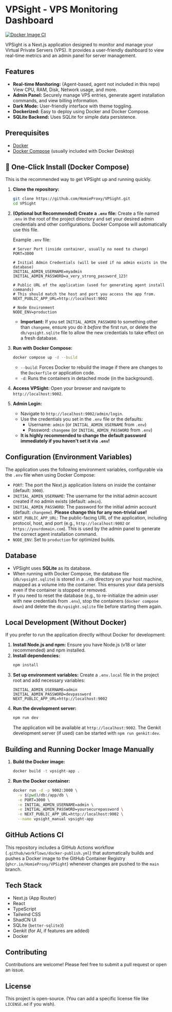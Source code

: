 
# VPSight - VPS Monitoring Dashboard

[![Docker Image CI](https://github.com/HomieProxy/VPSight/actions/workflows/docker-publish.yml/badge.svg)](https://github.com/HomieProxy/VPSight/actions/workflows/docker-publish.yml)

VPSight is a Next.js application designed to monitor and manage your Virtual Private Servers (VPS). It provides a user-friendly dashboard to view real-time metrics and an admin panel for server management.

## Features

*   **Real-time Monitoring:** (Agent-based, agent not included in this repo) View CPU, RAM, Disk, Network usage, and more.
*   **Admin Panel:** Securely manage VPS entries, generate agent installation commands, and view billing information.
*   **Dark Mode:** User-friendly interface with theme toggling.
*   **Dockerized:** Easy to deploy using Docker and Docker Compose.
*   **SQLite Backend:** Uses SQLite for simple data persistence.

## Prerequisites

*   [Docker](https://www.docker.com/get-started)
*   [Docker Compose](https://docs.docker.com/compose/install/) (usually included with Docker Desktop)

## 🚀 One-Click Install (Docker Compose)

This is the recommended way to get VPSight up and running quickly.

1.  **Clone the repository:**
    ```bash
    git clone https://github.com/HomieProxy/VPSight.git
    cd VPSight
    ```

2.  **(Optional but Recommended) Create a `.env` file:**
    Create a file named `.env` in the root of the project directory and set your desired admin credentials and other configurations. Docker Compose will automatically use this file.

    Example `.env` file:
    ```env
    # Server Port (inside container, usually no need to change)
    PORT=3000

    # Initial Admin Credentials (will be used if no admin exists in the database)
    INITIAL_ADMIN_USERNAME=myadmin
    INITIAL_ADMIN_PASSWORD=a_very_strong_password_123!

    # Public URL of the application (used for generating agent install commands)
    # This should match the host and port you access the app from.
    NEXT_PUBLIC_APP_URL=http://localhost:9002

    # Node Environment
    NODE_ENV=production
    ```
    *   **Important:** If you set `INITIAL_ADMIN_PASSWORD` to something other than `changeme`, ensure you do it *before* the first run, or delete the `db/vpsight.sqlite` file to allow the new credentials to take effect on a fresh database.

3.  **Run with Docker Compose:**
    ```bash
    docker compose up -d --build
    ```
    *   `--build`: Forces Docker to rebuild the image if there are changes to the `Dockerfile` or application code.
    *   `-d`: Runs the containers in detached mode (in the background).

4.  **Access VPSight:**
    Open your browser and navigate to `http://localhost:9002`.

5.  **Admin Login:**
    *   Navigate to `http://localhost:9002/admin/login`.
    *   Use the credentials you set in the `.env` file or the defaults:
        *   Username: `admin` (or `INITIAL_ADMIN_USERNAME` from `.env`)
        *   Password: `changeme` (or `INITIAL_ADMIN_PASSWORD` from `.env`)
    *   **It is highly recommended to change the default password immediately if you haven't set it via `.env`!**

## Configuration (Environment Variables)

The application uses the following environment variables, configurable via the `.env` file when using Docker Compose:

*   `PORT`: The port the Next.js application listens on inside the container (default: `3000`).
*   `INITIAL_ADMIN_USERNAME`: The username for the initial admin account created if no admin exists (default: `admin`).
*   `INITIAL_ADMIN_PASSWORD`: The password for the initial admin account (default: `changeme`). **Please change this for any non-trivial use!**
*   `NEXT_PUBLIC_APP_URL`: The public-facing URL of the application, including protocol, host, and port (e.g., `http://localhost:9002` or `https://yourdomain.com`). This is used by the admin panel to generate the correct agent installation command.
*   `NODE_ENV`: Set to `production` for optimized builds.

## Database

*   VPSight uses **SQLite** as its database.
*   When running with Docker Compose, the database file (`db/vpsight.sqlite`) is stored in a `./db` directory on your host machine, mapped as a volume into the container. This ensures your data persists even if the container is stopped or removed.
*   If you need to reset the database (e.g., to re-initialize the admin user with new credentials from `.env`), stop the containers (`docker compose down`) and delete the `db/vpsight.sqlite` file before starting them again.

## Local Development (Without Docker)

If you prefer to run the application directly without Docker for development:

1.  **Install Node.js and npm:** Ensure you have Node.js (v18 or later recommended) and npm installed.
2.  **Install dependencies:**
    ```bash
    npm install
    ```
3.  **Set up environment variables:**
    Create a `.env.local` file in the project root and add necessary variables:
    ```env
    INITIAL_ADMIN_USERNAME=admin
    INITIAL_ADMIN_PASSWORD=devpassword
    NEXT_PUBLIC_APP_URL=http://localhost:9002
    ```
4.  **Run the development server:**
    ```bash
    npm run dev
    ```
    The application will be available at `http://localhost:9002`.
    The Genkit development server (if used) can be started with `npm run genkit:dev`.

## Building and Running Docker Image Manually

1.  **Build the Docker image:**
    ```bash
    docker build -t vpsight-app .
    ```
2.  **Run the Docker container:**
    ```bash
    docker run -d -p 9002:3000 \
      -v $(pwd)/db:/app/db \
      -e PORT=3000 \
      -e INITIAL_ADMIN_USERNAME=admin \
      -e INITIAL_ADMIN_PASSWORD=yoursecurepassword \
      -e NEXT_PUBLIC_APP_URL=http://localhost:9002 \
      --name vpsight_manual vpsight-app
    ```

## GitHub Actions CI

This repository includes a GitHub Actions workflow (`.github/workflows/docker-publish.yml`) that automatically builds and pushes a Docker image to the GitHub Container Registry (`ghcr.io/HomieProxy/VPSight`) whenever changes are pushed to the `main` branch.

## Tech Stack

*   Next.js (App Router)
*   React
*   TypeScript
*   Tailwind CSS
*   ShadCN UI
*   SQLite (`better-sqlite3`)
*   Genkit (for AI, if features are added)
*   Docker

## Contributing

Contributions are welcome! Please feel free to submit a pull request or open an issue.

## License

This project is open-source. (You can add a specific license file like `LICENSE.md` if you wish).
